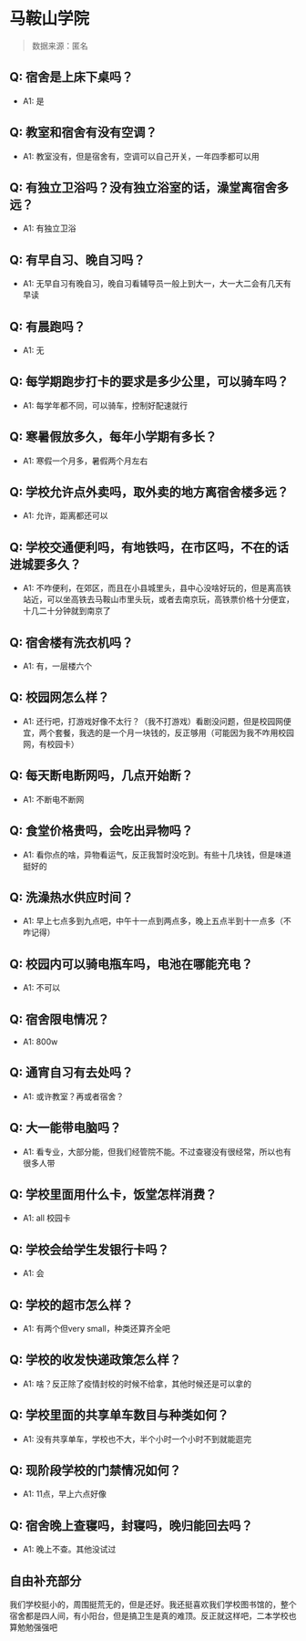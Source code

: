 # 马鞍山学院

> 数据来源：匿名

## Q: 宿舍是上床下桌吗？

- A1: 是

## Q: 教室和宿舍有没有空调？

- A1: 教室没有，但是宿舍有，空调可以自己开关，一年四季都可以用

## Q: 有独立卫浴吗？没有独立浴室的话，澡堂离宿舍多远？

- A1: 有独立卫浴

## Q: 有早自习、晚自习吗？

- A1: 无早自习有晚自习，晚自习看辅导员一般上到大一，大一大二会有几天有早读

## Q: 有晨跑吗？

- A1: 无

## Q: 每学期跑步打卡的要求是多少公里，可以骑车吗？

- A1: 每学年都不同，可以骑车，控制好配速就行

## Q: 寒暑假放多久，每年小学期有多长？

- A1: 寒假一个月多，暑假两个月左右

## Q: 学校允许点外卖吗，取外卖的地方离宿舍楼多远？

- A1: 允许，距离都还可以

## Q: 学校交通便利吗，有地铁吗，在市区吗，不在的话进城要多久？

- A1: 不咋便利，在郊区，而且在小县城里头，县中心没啥好玩的，但是离高铁站近，可以坐高铁去马鞍山市里头玩，或者去南京玩，高铁票价格十分便宜，十几二十分钟就到南京了

## Q: 宿舍楼有洗衣机吗？

- A1: 有，一层楼六个

## Q: 校园网怎么样？

- A1: 还行吧，打游戏好像不太行？（我不打游戏）看剧没问题，但是校园网便宜，两个套餐，我选的是一个月一块钱的，反正够用（可能因为我不咋用校园网，有校园卡）

## Q: 每天断电断网吗，几点开始断？

- A1: 不断电不断网

## Q: 食堂价格贵吗，会吃出异物吗？

- A1: 看你点的啥，异物看运气，反正我暂时没吃到。有些十几块钱，但是味道挺好的

## Q: 洗澡热水供应时间？

- A1: 早上七点多到九点吧，中午十一点到两点多，晚上五点半到十一点多（不咋记得）

## Q: 校园内可以骑电瓶车吗，电池在哪能充电？

- A1: 不可以

## Q: 宿舍限电情况？

- A1: 800w

## Q: 通宵自习有去处吗？

- A1: 或许教室？再或者宿舍？

## Q: 大一能带电脑吗？

- A1: 看专业，大部分能，但我们经管院不能。不过查寝没有很经常，所以也有很多人带

## Q: 学校里面用什么卡，饭堂怎样消费？

- A1: all 校园卡

## Q: 学校会给学生发银行卡吗？

- A1: 会

## Q: 学校的超市怎么样？

- A1: 有两个但very small，种类还算齐全吧

## Q: 学校的收发快递政策怎么样？

- A1: 啥？反正除了疫情封校的时候不给拿，其他时候还是可以拿的

## Q: 学校里面的共享单车数目与种类如何？

- A1: 没有共享单车，学校也不大，半个小时一个小时不到就能逛完

## Q: 现阶段学校的门禁情况如何？

- A1: 11点，早上六点好像

## Q: 宿舍晚上查寝吗，封寝吗，晚归能回去吗？

- A1: 晚上不查。其他没试过

## 自由补充部分

我们学校挺小的，周围挺荒无的，但是还好。我还挺喜欢我们学校图书馆的，整个宿舍都是四人间，有小阳台，但是搞卫生是真的难顶。反正就这样吧，二本学校也算勉勉强强吧